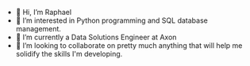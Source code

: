 - 👋 Hi, I’m Raphael 
- 👀 I’m interested in Python programming and SQL database management.
- 🌱 I’m currently a Data Solutions Engineer at Axon
- 💞️ I’m looking to collaborate on pretty much anything that will help me solidify the skills I'm developing.


<!---
reallybadchess/reallybadchess is a ✨ special ✨ repository because its `README.md` (this file) appears on your GitHub profile.

You can click the Preview link to take a look at your changes.
--->
